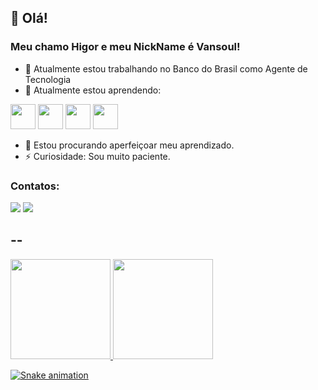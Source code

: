 ## 👋 Olá!
### Meu chamo Higor e meu NickName é Vansoul!

- 🔭 Atualmente estou trabalhando no Banco do Brasil como Agente de Tecnologia
- 🌱 Atualmente estou aprendendo: 

<img src="https://cdn.jsdelivr.net/gh/devicons/devicon/icons/java/java-original.svg" width="40" height="40"/> <img src="https://cdn.jsdelivr.net/gh/devicons/devicon/icons/csharp/csharp-original.svg" width="40" height="40"/> <img src="https://cdn.jsdelivr.net/gh/devicons/devicon/icons/git/git-original.svg" width="40" height="40"/> <img src="https://cdn.jsdelivr.net/gh/devicons/devicon/icons/unity/unity-original.svg" width="40" height="40"/>
          
- 👯 Estou procurando aperfeiçoar meu aprendizado.
- ⚡ Curiosidade: Sou muito paciente.

### Contatos:

<div>
<a href = "mailto:higorsilveira.hs@gmail.com"><img src="https://img.shields.io/badge/Gmail-D14836?style=for-the-badge&logo=gmail&logoColor=white" target="_blank"></a>
<a href="https://www.linkedin.com/in/higor-silveira-0a637256/" target="_blank"><img src="https://img.shields.io/badge/-LinkedIn-%230077B5?style=for-the-badge&logo=linkedin&logoColor=white" target="_blank"></a>   
</div>

--
--

<div>
<a href="https://github.com/higorsilveira">
<img height="160em" src="https://github-readme-stats.vercel.app/api/top-langs/?username=higorsilveira&layout=compact&langs_count=7&theme=dracula"/>
<img height="160em" src="https://github-readme-stats.vercel.app/api?username=higorsilveira&show_icons=true&theme=dracula&include_all_commits=true&count_private=true"/>
</div>
 
![Snake animation](https://github.com/higorsilveira/higorsilveira/blob/output/github-contribution-grid-snake.svg)
<!--
**higorsilveira/higorsilveira** is a ✨ _special_ ✨ repository because its `README.md` (this file) appears on your GitHub profile.

Here are some ideas to get you started:

- 🔭 I’m currently working on ...
- 🌱 I’m currently learning ...
- 👯 I’m looking to collaborate on ...
- 🤔 I’m looking for help with ...
- 💬 Ask me about ...
- 📫 How to reach me: ...
- 😄 Pronouns: ...
- ⚡ Fun fact: ...
-->
